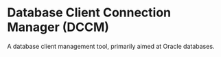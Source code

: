 # Database Client Connection Manager (DCCM)

A database client management tool, primarily aimed at Oracle databases.